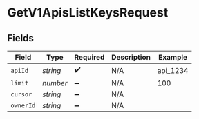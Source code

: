 # GetV1ApisListKeysRequest


## Fields

| Field              | Type               | Required           | Description        | Example            |
| ------------------ | ------------------ | ------------------ | ------------------ | ------------------ |
| `apiId`            | *string*           | :heavy_check_mark: | N/A                | api_1234           |
| `limit`            | *number*           | :heavy_minus_sign: | N/A                | 100                |
| `cursor`           | *string*           | :heavy_minus_sign: | N/A                |                    |
| `ownerId`          | *string*           | :heavy_minus_sign: | N/A                |                    |